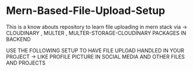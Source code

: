 # Mern-Based-File-Upload-Setup
This is a know abouts repository to learn file uploading in mern stack via -> CLOUDINARY , MULTER , MULTER-STORAGE-CLOUDINARY PACKAGES IN BACKEND


USE THE FOLLOWING SETUP TO HAVE FILE UPLOAD HANDLED IN YOUR PROJECT -> LIKE PROFILE PICTURE IN SOCIAL MEDIA AND OTHER FILES AND PROJECTS 
